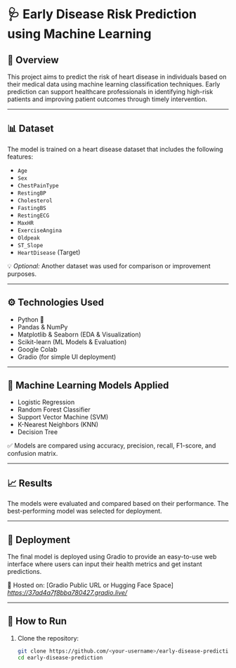 # 🩺 Early Disease Risk Prediction using Machine Learning

## 📌 Overview
This project aims to predict the risk of heart disease in individuals based on their medical data using machine learning classification techniques. Early prediction can support healthcare professionals in identifying high-risk patients and improving patient outcomes through timely intervention.

---

## 📊 Dataset
The model is trained on a heart disease dataset that includes the following features:

- `Age`
- `Sex`
- `ChestPainType`
- `RestingBP`
- `Cholesterol`
- `FastingBS`
- `RestingECG`
- `MaxHR`
- `ExerciseAngina`
- `Oldpeak`
- `ST_Slope`
- `HeartDisease` (Target)

💡 *Optional:* Another dataset was used for comparison or improvement purposes.

---

## ⚙️ Technologies Used
- Python 🐍
- Pandas & NumPy
- Matplotlib & Seaborn (EDA & Visualization)
- Scikit-learn (ML Models & Evaluation)
- Google Colab
- Gradio (for simple UI deployment)

---

## 🧪 Machine Learning Models Applied
- Logistic Regression
- Random Forest Classifier
- Support Vector Machine (SVM)
- K-Nearest Neighbors (KNN)
- Decision Tree

✅ Models are compared using accuracy, precision, recall, F1-score, and confusion matrix.

---

## 📈 Results
The models were evaluated and compared based on their performance. The best-performing model was selected for deployment.

---

## 🚀 Deployment
The final model is deployed using Gradio to provide an easy-to-use web interface where users can input their health metrics and get instant predictions.

🔗 Hosted on: [Gradio Public URL or Hugging Face Space] *https://37ad4a7f8bba780427.gradio.live/*

---

## 📂 How to Run

1. Clone the repository:
   ```bash
   git clone https://github.com/<your-username>/early-disease-prediction.git
   cd early-disease-prediction

